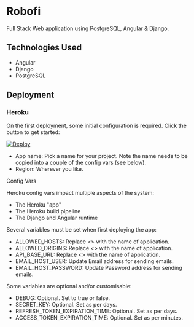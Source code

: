 # Robofi

Full Stack Web application using PostgreSQL, Angular & Django.

## Technologies Used

- Angular
- Django
- PostgreSQL

## Deployment

### Heroku

On the first deployment, some initial configuration is required. Click the button to get started:

[![Deploy](https://www.herokucdn.com/deploy/button.svg)](https://heroku.com/deploy?template=https://github.com/ankit-mishra-edu/RoboFi)

- App name: Pick a name for your project. Note the name needs to be copied into a couple of the config vars (see below).
- Region: Wherever you like.

Config Vars

Heroku config vars impact multiple aspects of the system:

- The Heroku "app"
- The Heroku build pipeline
- The Django and Angular runtime

Several variables must be set when first deploying the app:

- ALLOWED_HOSTS: Replace <<APP NAME>> with the name of application.
- ALLOWED_ORIGINS: Replace <<APP NAME>> with the name of application.
- API_BASE_URL: Replace <<APP NAME>> with the name of application.
- EMAIL_HOST_USER: Update Email address for sending emails.
- EMAIL_HOST_PASSWORD: Update Password address for sending emails.

Some variables are optional and/or customisable:

- DEBUG: Optional. Set to true or false.
- SECRET_KEY: Optional. Set as per days.
- REFRESH_TOKEN_EXPIRATION_TIME: Optional. Set as per days.
- ACCESS_TOKEN_EXPIRATION_TIME: Optional. Set as per minutes.
